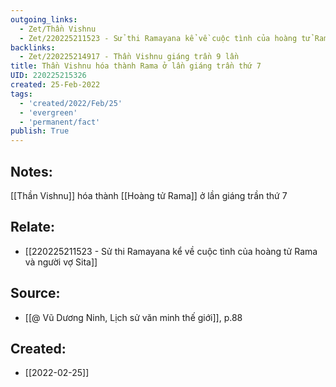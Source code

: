 ```yaml
---
outgoing_links:
  - Zet/Thần Vishnu
  - Zet/220225211523 - Sử thi Ramayana kể về cuộc tình của hoàng tử Rama và người vợ Sita
backlinks:
  - Zet/220225214917 - Thần Vishnu giáng trần 9 lần
title: Thần Vishnu hóa thành Rama ở lần giáng trần thứ 7
UID: 220225215326
created: 25-Feb-2022
tags:
  - 'created/2022/Feb/25'
  - 'evergreen'
  - 'permanent/fact'
publish: True
---
```

## Notes:
[[Thần Vishnu]] hóa thành [[Hoàng tử Rama]] ở lần giáng trần thứ 7

## Relate:
- [[220225211523 - Sử thi Ramayana kể về cuộc tình của hoàng tử Rama và người vợ Sita]]

## Source:
- [[@ Vũ Dương Ninh, Lịch sử văn minh thế giới]], p.88





## Created:
- [[2022-02-25]]
